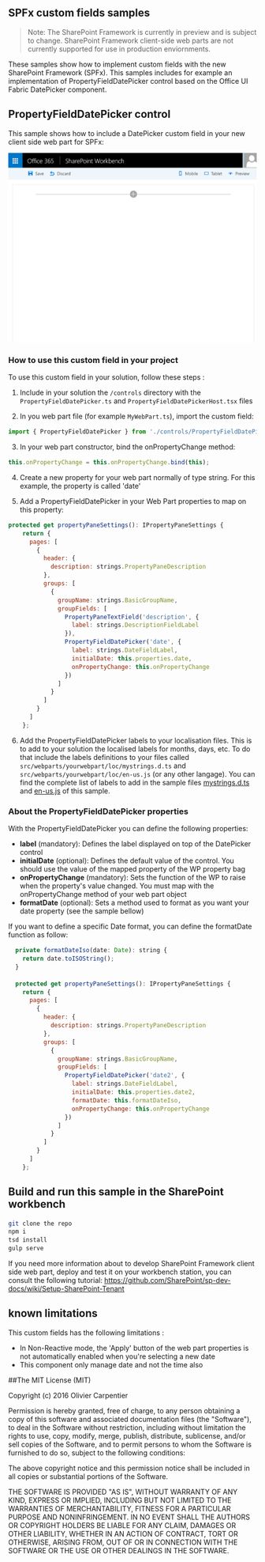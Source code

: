 ## SPFx custom fields samples

> Note: The SharePoint Framework is currently in preview and is subject to change. SharePoint Framework client-side web parts are not currently supported for use in production enviornments.

These samples show how to implement custom fields with the new SharePoint Framework (SPFx). This samples
includes for example an implementation of PropertyFieldDatePicker control based on the Office UI Fabric DatePicker component.

## PropertyFieldDatePicker control

This sample shows how to include a DatePicker custom field in your new client side web part for SPFx:

![PropertyFieldDatePicker](./assets/PropertyFieldDatePicker.gif)

### How to use this custom field in your project

To use this custom field in your solution, follow these steps :

1) Include in your solution the `/controls` directory with the `PropertyFieldDatePicker.ts` and `PropertyFieldDatePickerHost.tsx` files

2) In you web part file (for example `MyWebPart.ts`), import the custom field:
```javascript
import { PropertyFieldDatePicker } from './controls/PropertyFieldDatePicker';
```

3) In your web part constructor, bind the onPropertyChange method:
```javascript
this.onPropertyChange = this.onPropertyChange.bind(this);
```
4) Create a new property for your web part normally of type string. For this example, the property is called 'date'

5) Add a PropertyFieldDatePicker in your Web Part properties to map on this property:
```javascript
protected get propertyPaneSettings(): IPropertyPaneSettings {
    return {
      pages: [
        {
          header: {
            description: strings.PropertyPaneDescription
          },
          groups: [
            {
              groupName: strings.BasicGroupName,
              groupFields: [
                PropertyPaneTextField('description', {
                  label: strings.DescriptionFieldLabel
                }),
                PropertyFieldDatePicker('date', {
                  label: strings.DateFieldLabel,
                  initialDate: this.properties.date,
                  onPropertyChange: this.onPropertyChange
                })
              ]
            }
          ]
        }
      ]
    };
```
6) Add the PropertyFieldDatePicker labels to your localisation files. This is to add to your solution the
localised labels for months, days, etc. To do that include the labels definitions to your files called
`src/webparts/yourwebpart/loc/mystrings.d.ts` and `src/webparts/yourwebpart/loc/en-us.js` (or any other langage).
You can find the complete list of labels to add in the sample files
[mystrings.d.ts](./src/webparts/customFieldsWebPart/loc/mystrings.d.ts) and
[en-us.js](./src/webparts/customFieldsWebPart/loc/en-us.js) of this sample.


### About the PropertyFieldDatePicker properties

With the PropertyFieldDatePicker you can define the following properties:
* **label** (mandatory): Defines the label displayed on top of the DatePicker control
* **initialDate** (optional): Defines the default value of the control. You should use the value of the mapped property of the WP property bag
* **onPropertyChange** (mandatory): Sets the function of the WP to raise when the property's value changed. You must map with the onPropertyChange method of your web part object
* **formatDate** (optional): Sets a method used to format as you want your date property (see the sample bellow)

If you want to define a specific Date format, you can define the formatDate function as follow:

```javascript
  private formatDateIso(date: Date): string {
    return date.toISOString();
  }

  protected get propertyPaneSettings(): IPropertyPaneSettings {
    return {
      pages: [
        {
          header: {
            description: strings.PropertyPaneDescription
          },
          groups: [
            {
              groupName: strings.BasicGroupName,
              groupFields: [
                PropertyFieldDatePicker('date2', {
                  label: strings.DateFieldLabel,
                  initialDate: this.properties.date2,
                  formatDate: this.formatDateIso,
                  onPropertyChange: this.onPropertyChange
                })
              ]
            }
          ]
        }
      ]
    };
```

## Build and run this sample in the SharePoint workbench

```bash
git clone the repo
npm i
tsd install
gulp serve
```

If you need more information about to develop SharePoint Framework client side web part, deploy and test it on your workbench
station, you can consult the following tutorial: https://github.com/SharePoint/sp-dev-docs/wiki/Setup-SharePoint-Tenant

## known limitations

This custom fields has the following limitations :
* In Non-Reactive mode, the 'Apply' button of the web part properties is not automatically enabled when you're selecting a new date
* This component only manage date and not the time also

##The MIT License (MIT)

Copyright (c) 2016 Olivier Carpentier

Permission is hereby granted, free of charge, to any person obtaining a copy of this software and associated documentation files (the "Software"), to deal in the Software without restriction, including without limitation the rights to use, copy, modify, merge, publish, distribute, sublicense, and/or sell copies of the Software, and to permit persons to whom the Software is furnished to do so, subject to the following conditions:

The above copyright notice and this permission notice shall be included in all copies or substantial portions of the Software.

THE SOFTWARE IS PROVIDED "AS IS", WITHOUT WARRANTY OF ANY KIND, EXPRESS OR IMPLIED, INCLUDING BUT NOT LIMITED TO THE WARRANTIES OF MERCHANTABILITY, FITNESS FOR A PARTICULAR PURPOSE AND NONINFRINGEMENT. IN NO EVENT SHALL THE AUTHORS OR COPYRIGHT HOLDERS BE LIABLE FOR ANY CLAIM, DAMAGES OR OTHER LIABILITY, WHETHER IN AN ACTION OF CONTRACT, TORT OR OTHERWISE, ARISING FROM, OUT OF OR IN CONNECTION WITH THE SOFTWARE OR THE USE OR OTHER DEALINGS IN THE SOFTWARE.
